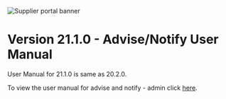 ![Supplier portal banner](../../../../images/banner-supplier-portal.jpg)

# Version 21.1.0 - Advise/Notify User Manual

User Manual for 21.1.0 is same as 20.2.0. 

To view the user manual for advise and notify - admin click [here](../20.2.0/usermanual-supplierportal-advise-notify-admin.md).
